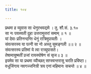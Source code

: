 ```yaml
---
title: १०४

---
```

प्रथमा ह व्युवास सा धेनुरभवद्यमे । तु. शौ.सं. ३.१०  
सा नः पयस्वती दुहा उत्तरामुत्तरां समाम् ॥ १ ॥  
यां देवाः प्रतिनन्दन्ति धेनुं रात्रिमुपायतीः ।  
संवत्सरस्य या पत्नी सा नो अस्तु सुमङ्गली ॥॥ २ ॥  
संवत्सरस्य प्रतिमां ये त्वा रात्र्युपासते।  
तेषामायुष्मतीं प्रजां रायस्पोषेण सं सृज॥ ३ ॥  
इयमेव सा या प्रथमा व्यौच्छत् साप्स्वन्तरासु चरति प्रविष्टा।  
वधूर्जिगाय नवगज्जनित्री त्रय एनां महिमानः सचन्ते ॥ ४ ॥  